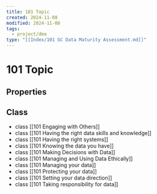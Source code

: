 ```yaml
---
title: 101 Topic
created: 2024-11-08
modified: 2024-11-08
tags:
  - project/dma
type: "[[Index/101 GC Data Maturity Assessment.md]]"
---
```

# 101 Topic
## Properties

## Class
- class [[101 Engaging with Others]]
- class [[101 Having the right data skills and knowledge]]
- class [[101 Having the right systems]]
- class [[101 Knowing the data you have]]
- class [[101 Making Decisions with Data]]
- class [[101 Managing and Using Data Ethically]]
- class [[101 Managing your data]]
- class [[101 Protecting your data]]
- class [[101 Setting your data direction]]
- class [[101 Taking responsibility for data]]
